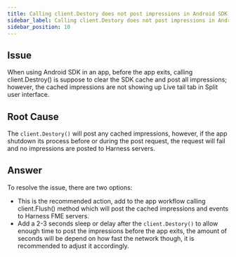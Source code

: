 ```yaml
---
title: Calling client.Destory does not post impressions in Android SDK
sidebar_label: Calling client.Destory does not post impressions in Android SDK
sidebar_position: 10
---
```


<p>
  <button hidden style={{borderRadius:'8px', border:'1px', fontFamily:'Courier New', fontWeight:'800', textAlign:'left'}}> help.split.io link: https://help.split.io/hc/en-us/articles/360049698832-Calling-client-Destory-does-not-post-impressions-in-Android-SDK </button>
</p>

## Issue

When using Android SDK in an app, before the app exits, calling client.Destroy() is suppose to clear the SDK cache and post all impressions; however, the cached impressions are not showing up Live tail tab in Split user interface.

## Root Cause

The `client.Destory()` will post any cached impressions, however, if the app shutdown its process before or during the post request, the request will fail and no impressions are posted to Harness servers.

## Answer

To resolve the issue, there are two options:

* This is the recommended action, add to the app workflow calling client.Flush() method which will post the cached impressions and events to Harness FME servers.
* Add a 2-3 seconds sleep or delay after the `client.Destory()` to allow enough time to post the impressions before the app exits, the amount of seconds will be depend on how fast the network though, it is recommended to adjust it accordingly.
